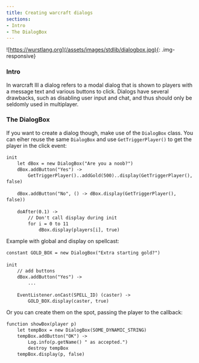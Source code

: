```yaml
---
title: Creating warcraft dialogs
sections:
- Intro
- The DialogBox
---
```


![https://wurstlang.org](/assets/images/stdlib/dialogbox.jpg){: .img-responsive}

### Intro

In warcraft III a dialog refers to a modal dialog that is shown to players with a message text and various buttons to click.
Dialogs have several drawbacks, such as disabling user input and chat, and thus should only be seldomly used in multiplayer.

### The DialogBox

If you want to create a dialog though, make use of the `DialogBox` class. You can eiher reuse the same `DialogBox` and use `GetTriggerPlayer()` to get the player in the click event:

```wurst
init
	let dBox = new DialogBox("Are you a noob?")
	dBox.addButton("Yes") ->
		GetTriggerPlayer()..addGold(500)..display(GetTriggerPlayer(), false)

	dBox.addButton("No", () -> dBox.display(GetTriggerPlayer(), false))

	doAfter(0.1) ->
		// Don't call display during init
		for i = 0 to 11
			dBox.display(players[i], true)
```


Example with global and display on spellcast:

```wurst
constant GOLD_BOX = new DialogBox("Extra starting gold?")

init
	// add buttons
	dBox.addButton("Yes") ->
		...

	EventListener.onCast(SPELL_ID) (caster) ->
		GOLD_BOX.display(caster, true)
```

Or you can create them on the spot, passing the player to the callback:

```wurst
function showBox(player p)
	let tempBox = new DialogBox(SOME_DYNAMIC_STRING)
	tempBox.addButton("OK") ->
		Log.info(p.getName() " as accepted.")
		destroy tempBox
	tempBox.display(p, false)
```
